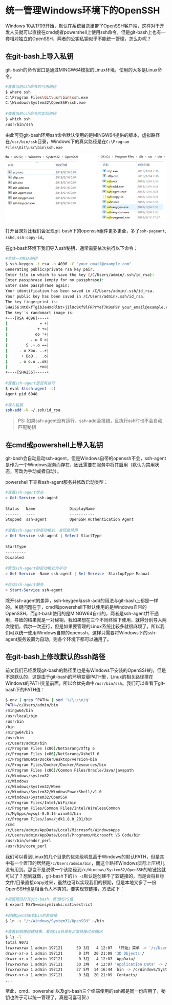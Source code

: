 # 统一管理Windows环境下的OpenSSH

Windows 10从1709开始，默认在系统目录里带了OpenSSH客户端，这样对于开发人员就可以直接在cmd或者powershell上使用ssh命令。但是git-bash上也有一套相对独立的OpenSSH，两者的公钥私钥似乎不能统一管理，怎么办呢？

## 在git-bash上导入私钥
git-bash的命令窗口是通过MINGW64模拟的Linux环境，使用的大多是Linux命令。
```sh
#查看当前ssh命令的可用路径
$ where ssh
C:\Program Files\Git\usr\bin\ssh.exe
C:\Windows\System32\OpenSSH\ssh.exe

#查看当前ssh命令的实际路径
$ which ssh
/usr/bin/ssh
```
由此可见git-bash环境ssh命令默认使用的是MINGW64提供的版本，虚拟路径在`/usr/bin/ssh`目录，Windows下的真实路径是在`C:\Program Files\Git\usr\bin\ssh.exe`

![openssh-compare](../images/openssh-compare.png)

打开目录对比我们会发现git-bash下的openssh组件更多更全，多了`ssh-pageant`, `sshd`, `ssh-copy-id`。

在git-bash环境下我们导入ssh秘钥，通常需要依次执行以下命令：
```sh
#生成一对RSA秘钥
$ ssh-keygen -t rsa -b 4096 -C "your_email@example.com"
Generating public/private rsa key pair.
Enter file in which to save the key (/C/Users/admin/.ssh/id_rsa): 
Enter passphrase (empty for no passphrase):
Enter same passphrase again:
Your identification has been saved in /C/Users/admin/.ssh/id_rsa.
Your public key has been saved in /C/Users/admin/.ssh/id_rsa.
The key fingerprint is:
SHA256:Nt6kfTgibJeHXcRlNt+jilOc9Xf9lFRPrYeT7K9sP9Y your_email@example.com
The key''s randomart image is:
+---[RSA 4096]----+
|              = +|
|           . + +=|
|            oo *+|
|          ..o X =|
|        S .+.o ==|
|     . o Xoo. ..+|
|      + BoB..  .o|
|     . o o.o ..oE|
|             .+oo|
+----[SHA256]-----+

#查看ssh-agent是否有运行
$ eval $(ssh-agent -s)
Agent pid 6048

#导入私钥
ssh-add -k ~/.ssh/id_rsa
```
> PS: 如果ssh-agent没有运行，ssh-add会报错，且执行ssh时也不会自动匹配秘钥

## 在cmd或powershell上导入私钥

git-bash会自动启动ssh-agent，但是Windows自带的openssh不会，ssh-agent是作为一个Windows服务而存在，因此需要在服务中将其启用（默认为禁用状态，可改为手动或者自动）。

powershell下查看ssh-agent服务并修改启动类型：
```powershell
#查看ssh-agent状态
> Get-Service ssh-agent

Status   Name               DisplayName
------   ----               -----------
Stopped  ssh-agent          OpenSSH Authentication Agent

#查看ssh-agent的启动模式，发现是禁用
> Get-Service ssh-agent | Select StartType

StartType
---------
Disabled

#修改ssh-agent的启动模式为手动
> Get-Service -Name ssh-agent | Set-Service -StartupType Manual

#启动ssh-agent服务
> Start-Service ssh-agent
```

除开ssh-agent的差异，ssh-keygen与ssh-add的用法与git-bash上都是一样的。关键问题在于，cmd和powershell下默认使用的是Windows自带的OpenSSH，而git-bash使用的是MINGW64自带的，两者是ssh-agent并不通用，导致的结果就是一对秘钥，我如果想在三个不同终端下使用，就得分别导入两次秘钥，偶尔一次还行，但是如果要管理的Linux系统比较多就很麻烦了。所以我们可以统一使用Windows自带的openssh，这样只需要将Windows下的ssh-agent服务设置为自动，则各个环境下都可以通用了。

## 在git-bash上修改默认的ssh路径

前文我们已经发现git-bash的路径里也是有Windows下安装的OpenSSH的，但是不是默认的，这是由于git-bash的环境变量PATH里，Linux的相关路径排在Windows的PATH变量前面，所以会优先命中`/usr/bin/ssh`。我们可以查看下git-bash下的PATH值：
```sh
$ env | grep ^PATH= | sed 's/\:/\n/g'
PATH=/c/Users/admin/bin
/mingw64/bin
/usr/local/bin
/usr/bin
/bin
/mingw64/bin
/usr/bin
/c/Users/admin/bin
/c/Program Files (x86)/NetSarang/Xftp 6
/c/Program Files (x86)/NetSarang/Xshell 6
/c/ProgramData/DockerDesktop/version-bin
/c/Program Files/Docker/Docker/Resources/bin
/c/Program Files (x86)/Common Files/Oracle/Java/javapath
/c/Windows/system32
/c/Windows
/c/Windows/System32/Wbem
/c/Windows/System32/WindowsPowerShell/v1.0
/c/Windows/System32/OpenSSH
/c/Program Files/Intel/WiFi/bin
/c/Program Files/Common Files/Intel/WirelessCommon
/c/MyApps/mysql-8.0.15-winx64/bin
/c/Program Files/Java/jdk1.8.0_201/bin
/cmd
/c/Users/admin/AppData/Local/Microsoft/WindowsApps
/c/Users/admin/AppData/Local/Programs/Microsoft VS Code/bin
/usr/bin/vendor_perl
/usr/bin/core_perl
```

我们可以看到Linux的几个目录的优先级明显高于Windows的默认PATH，但是其中有一个置顶的居然是`/c/Users/admin/bin`，而这个路径Windows实际上压根儿没有用到。那岂不是说做一个该路径到`/c/Windows/System32/OpenSSH`的软链接就可以了？想到就做，git-bash下的`ln -s`默认是创建不了软链接的，而是会将目标文件/目录直接copy过来，虽然也可以实现我们的预期，但是本地又多了一份OpenSSH也是相当令人不爽的。要实现软链接，方法如下：
```sh
#用管理员打开git-bash，修改MSYS值
$ export MSYS=winsymlinks:nativestrict

#创建OpenSSH到bin的软链接
$ ln -s "/c/Windows/System32/OpenSSH" ~/bin

#查看软链接创建结果，看到bin目录有正常链接过去就OK
$ ls -l
total 9073
lrwxrwxrwx 1 admin 197121      59 3月   4 12:07  「开始」菜单 -> '/c/Users/admin/AppData/Roaming/Microsoft/Windows/Start Menu'/
drwxr-xr-x 1 admin 197121       0 3月  20 21:09 '3D Objects'/
drwxr-xr-x 1 admin 197121       0 3月   4 12:07  AppData/
lrwxrwxrwx 1 admin 197121      30 3月   4 12:07 'Application Data' -> /c/Users/admin/AppData/Roaming/
lrwxrwxrwx 1 admin 197121      27 5月  14 16:44  bin -> /c/Windows/System32/OpenSSH/
drwxr-xr-x 1 admin 197121       0 3月  20 21:09  Contacts/
...
```

至此，cmd、powershell以及git-bash三个终端使用的ssh都是同一份应用了，秘钥也终于可以统一管理了，真是可喜可贺:)